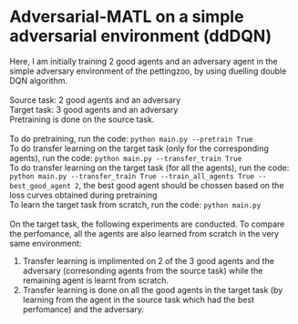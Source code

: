 # Adversarial-MATL on a simple adversarial environment (ddDQN)

Here, I am initially training 2  good agents and an adversary agent in the simple adversary environment of the pettingzoo, by using duelling double DQN algorithm.<br><br>
Source task: 2 good agents and an adversary<br>
Target task: 3 good agents and an adversary<br>
Pretraining is done on the source task.<br>
<br>
To do pretraining, run the code: `python main.py --pretrain True`<br>
To do transfer learning on the target task (only for the corresponding agents), run the code: `python main.py --transfer_train True`<br>
To do transfer learning on the target task (for all the agents), run the code: `python main.py --transfer_train True --train_all_agents True --best_good_agent 2`, the best good agent should be chossen based on the loss curves obtained during pretraining<br>
To learn the target task from scratch, run the code: `python main.py`<br>
<br>
On the target task, the following experiments are conducted. To compare the perfomance, all the agents are also learned from scratch in the very same environment:
1. Transfer learning is implimented on 2 of the 3 good agents and the adversary (corresonding agents from the source task) while the remaining agent is learnt from scratch. 
2. Transfer learning is done on all the good agents in the target task (by learning from the agent in the source task which had the best perfomance) and the adversary.
